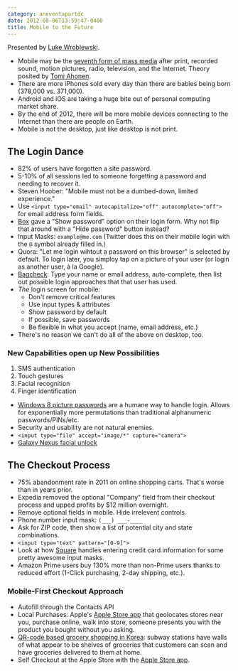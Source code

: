 ```yaml
---
category: aneventapartdc
date: 2012-08-06T13:59:47-0400
title: Mobile to the Future
---
```


Presented by [Luke Wroblewski](http://www.lukew.com/).

- Mobile may be the [seventh form of mass media](http://en.wikipedia.org/wiki/Seven_mass_media) after print, recorded sound, motion pictures, radio, television, and the Internet. Theory posited by [Tomi Ahonen](http://mobile7th.futuretext.com/).
- There are more iPhones sold every day than there are babies being born (378,000 vs. 371,000).
- Android and iOS are taking a huge bite out of personal computing market share.
- By the end of 2012, there will be more mobile devices connecting to the Internet than there are people on Earth.
- Mobile is not the desktop, just like desktop is not print.

## The Login Dance ##

- 82% of users have forgotten a site password.
- 5-10% of all sessions led to someone forgetting a password and needing to recover it.
- Steven Hoober: "Mobile must not be a dumbed-down, limited experience."
- Use `<input type="email" autocapitalize="off" autocomplete="off">` for email address form fields.
- [Box](https://www.box.com/) gave a "Show password" option on their login form. Why not flip that around with a "Hide password" button instead?
- Input Masks: `example@me.com` (Twitter does this on their mobile login with the `@` symbol already filled in.)
- Quora: "Let me login wihtout a password on this browser" is selected by default. To login later, you simploy tap on a picture of your user (or login as another user, à la Google).
- [Bagcheck](https://bagcheck.com/): Type your name or email address, auto-complete, then list out possible login approaches that that user has used.
- _The_ login screen for mobile:
	- Don't remove critical features
	- Use input types & attributes
	- Show password by default
	- If possible, save passwords
	- Be flexible in what you accept (name, email address, etc.)
- There's no reason we can't do all of the above on desktop, too.

### New Capabilities open up New Possibilities ###

1. SMS authentication
2. Touch gestures
3. Facial recognition
4. Finger identification

- [Windows 8 picture passwords](http://blogs.msdn.com/b/b8/archive/2011/12/16/signing-in-with-a-picture-password.aspx) are a humane way to handle login. Allows for exponentially more permutations than traditional alphanumeric passwords/PINs/etc.
- Security and usability are not natural enemies.
- `<input type="file" accept="image/*" capture="camera">`
- [Galaxy Nexus facial unlock](http://www.youtube.com/watch?v=5l4D2tn_-kQ)

## The Checkout Process ##

- 75% abandonment rate in 2011 on online shopping carts. That's worse than in years prior.
- Expedia removed the optional "Company" field from their checkout process and upped profits by $12 million overnight.
- Remove optional fields in mobile. Hide irrelevent controls.
- Phone number input mask: `(___) ___-____`
- Ask for ZIP code, then show a list of potential city and state combinations.
- `<input type="text" pattern="[0-9]">`
- Look at how [Square](https://squareup.com/) handles entering credit card information for some pretty awesome input masks.
- Amazon Prime users buy 130% more than non-Prime users thanks to reduced effort (1-Click purchasing, 2-day shipping, etc.).

### Mobile-First Checkout Approach ###

- Autofill through the Contacts API
- Local Purchases: Apple's [Apple Store app](http://itunes.apple.com/us/app/apple-store/id375380948?mt=8) that geolocates stores near you, purchase online, walk into store, someone presents you with the product you bought without you asking.
- [QR-code based grocery shopping in Korea](http://www.springwise.com/retail/homeplus/): subway stations have walls of what appear to be shelves of groceries that customers can scan and have groceries delivered to them at home.
- Self Checkout at the Apple Store with the [Apple Store app](http://itunes.apple.com/us/app/apple-store/id375380948?mt=8).